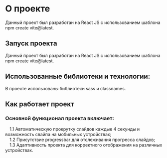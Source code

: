 # О проекте

Данный проект был разработан на React JS с использованием шаблона npm create vite@latest.

## Запуск проекта

Данный проект был разработан на React JS с использованием шаблона npm create vite@latest.

## Использованные библиотеки и технологии:

В проекте использованы библиотеки sass и classnames.

## Как работает проект

### Основной функционал проекта включает:

&ensp;&ensp;1.1 Автоматическую прокрутку слайдов каждые 4 секунды и возможность свайпа на мобильных устройствах; <br />
&ensp;&ensp;1.2 Присутствие progressbar для отслеживания прогресса слайдов; <br />
&ensp;&ensp;1.3 Адаптивность проекта для корректного отображения на различных устройствах. <br />
